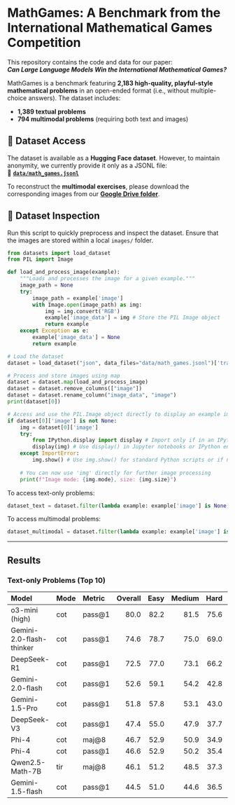# MathGames: A Benchmark from the International Mathematical Games Competition  

This repository contains the code and data for our paper:  
**_Can Large Language Models Win the International Mathematical Games?_**  

MathGames is a benchmark featuring **2,183 high-quality, playful-style mathematical problems** in an open-ended format (i.e., without multiple-choice answers). The dataset includes:  
- **1,389 textual problems**  
- **794 multimodal problems** (requiring both text and images)  

## 📂 Dataset Access  

The dataset is available as a **Hugging Face dataset**. However, to maintain anonymity, we currently provide it only as a JSONL file:  
📄 **[`data/math_games.jsonl`](data/math_games.jsonl)**  

To reconstruct the **multimodal exercises**, please download the corresponding images from our **[Google Drive folder](https://drive.google.com/drive/folders/1Dq32HB9E5HWTdL5HWC66CAmotwFnUpDk?usp=sharing)**.

## 🔎 Dataset Inspection 

Run this script to quickly preprocess and inspect the dataset. Ensure that the images are stored within a local `images/` folder.

```python
from datasets import load_dataset
from PIL import Image

def load_and_process_image(example):
    """Loads and processes the image for a given example."""
    image_path = None
    try:
        image_path = example['image']
        with Image.open(image_path) as img:
            img = img.convert('RGB')
            example['image_data'] = img # Store the PIL Image object
            return example
    except Exception as e:
        example['image_data'] = None
        return example

# Load the dataset
dataset = load_dataset("json", data_files="data/math_games.jsonl")['train']

# Process and store images using map
dataset = dataset.map(load_and_process_image)
dataset = dataset.remove_columns(["image"])
dataset = dataset.rename_column("image_data", "image")
print(dataset[0])

# Access and use the PIL.Image object directly to display an example image
if dataset[0]['image'] is not None:
    img = dataset[0]['image']
    try:
        from IPython.display import display # Import only if in an IPython environment
        display(img) # Use display() in Jupyter notebooks or IPython environments
    except ImportError:
        img.show() # Use img.show() for standard Python scripts or if not in an IPython environment
        
    # You can now use 'img' directly for further image processing
    print(f"Image mode: {img.mode}, size: {img.size}")
```

To access text-only problems:

```python
dataset_text = dataset.filter(lambda example: example['image'] is None)
```

To access multimodal problems:
```python
dataset_multimodal = dataset.filter(lambda example: example['image'] is not None)
```

---

## Results 

### Text-only Problems (Top 10)

| Model                    | Mode   | Metric   |   Overall |   Easy  |   Medium  |   Hard  |   CE  |   C1  |   C2  |   L1  |   L2  |   GP |   HC  |
|:-------------------------|:-------|:---------|------------------:|---------------------------:|-----------------------------:|---------------------------:|-----------------------:|-----------------------:|-----------------------:|-----------------------:|-----------------------:|-----------------------:|-----------------------:|
| o3-mini (high)            | cot    | pass@1    |              80.0 |                       82.2 |                         81.5 |                       75.6 |                   84.8 |                   82.2 |                   81.7 |                   80.7 |                   79.2 |                   78.2 |                   75.9 |
| Gemini-2.0-flash-thinker | cot    | pass@1    |              74.6 |                       78.7 |                         75.0 |                       69.0 |                   85.0 |                   77.8 |                   76.7 |                   75.3 |                   73.2 |                   70.4 |                   69.8 |
| DeepSeek-R1              | cot    | pass@1    |              72.5 |                       77.0 |                         73.1 |                       66.2 |                   82.2 |                   75.3 |                   74.9 |                   73.3 |                   70.9 |                   67.3 |                   66.4 |
| Gemini-2.0-flash         | cot    | pass@1    |              52.6 |                       59.1 |                         54.2 |                       42.8 |                   55.1 |                   56.0 |                   55.0 |                   53.1 |                   50.5 |                   43.2 |                   40.3 |
| Gemini-1.5-Pro           | cot    | pass@1    |              51.8 |                       57.8 |                         53.1 |                       43.0 |                   58.9 |                   53.8 |                   53.0 |                   51.8 |                   50.0 |                   43.4 |                   41.6 |
| DeepSeek-V3              | cot    | pass@1    |              47.4 |                       55.0 |                         47.9 |                       37.7 |                   62.6 |                   49.1 |                   48.9 |                   47.3 |                   44.9 |                   37.2 |                   32.2 |
| Phi-4                     | cot    | maj@8     |              46.7 |                       52.9 |                         50.9 |                       34.9 |                   66.4 |                   51.8 |                   48.1 |                   46.0 |                   43.7 |                   37.0 |                   32.2 |
| Phi-4                     | cot    | pass@1    |              46.6 |                       52.9 |                         50.2 |                       35.4 |                   62.6 |                   51.6 |                   48.6 |                   46.4 |                   44.1 |                   37.2 |                   33.5 |
| Qwen2.5-Math-7B          | tir    | maj@8     |              46.1 |                       51.2 |                         48.5 |                       37.3 |                   56.1 |                   46.6 |                   46.7 |                   45.7 |                   45.4 |                   38.7 |                   34.9 |
| Gemini-1.5-flash         | cot    | pass@1    |              44.5 |                       51.0 |                         44.6 |                       36.5 |                   57.0 |                   48.5 |                   46.7 |                   45.2 |                   42.8 |                   36.7 |                   33.8 |
